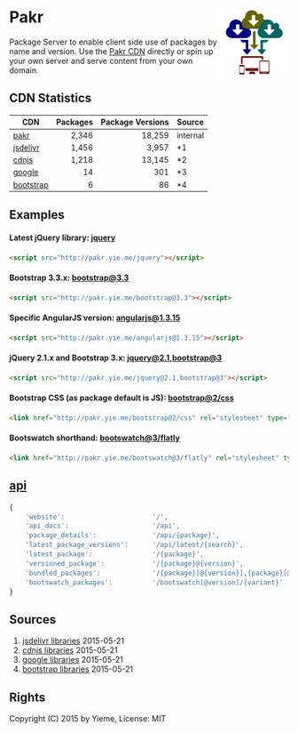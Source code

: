 # Pakr <img src="https://raw.githubusercontent.com/yieme/pakr/master/logo.png" align="right" width="128" border="0" />

Package Server to enable client side use of packages by name and version. Use the [Pakr CDN](http://pakr.yie.me) directly or spin up your own server and serve content from your own domain.

## CDN Statistics

| CDN | Packages | Package Versions | Source |
| --- | ---: | ---: | --- |
| [pakr](./) | 2,346 | 18,259 | internal |
| [jsdelivr](http://www.jsdelivr.com/) | 1,456 | 3,957 | *1 |
| [cdnjs](https://cdnjs.com/.com) | 1,218 | 13,145 | *2 |
| [google](https://developers.google.com/speed/libraries/) | 14 | 301 | *3 |
| [bootstrap](http://www.bootstrapcdn.com/) | 6 | 86 | *4 |

## Examples

#### Latest jQuery library: [jquery](http://pakr.yie.me/jquery)

```html
<script src="http://pakr.yie.me/jquery"></script>
```

#### Bootstrap 3.3.x: [bootstrap@3.3](http://pakr.yie.me/bootstrap@3.3)

```html
<script src="http://pakr.yie.me/bootstrap@3.3"></script>
```

#### Specific AngularJS version: [angularjs@1.3.15](http://pakr.yie.me/angularjs@1.3.15)

```html
<script src="http://pakr.yie.me/angularjs@1.3.15"></script>
```

#### jQuery 2.1.x and Bootstrap 3.x: [jquery@2.1,bootstrap@3](http://pakr.yie.me/jquery@2.1,bootstrap@3)

```html
<script src="http://pakr.yie.me/jquery@2.1,bootstrap@3"></script>
```

#### Bootstrap CSS (as package default is JS): [bootstrap@2/css](http://pakr.yie.me/bootstrap@2/css)

```html
<link href="http://pakr.yie.me/bootstrap@2/css" rel="stylesheet" type="text/css">
```

#### Bootswatch shorthand: [bootswatch@3/flatly](http://pakr.yie.me/bootswatch@3/flatly)

```html
<link href="http://pakr.yie.me/bootswatch@3/flatly" rel="stylesheet" type="text/css">
```

## [api](http://pakr.yie.me/api)

```js
{
	'website':                      '/',
	'api_docs':                     '/api',
	'package_details':              '/api/{package}',
	'latest_package_versions':      '/api/latest/{search}',
	'latest_package':               '/{package}',
	'versioned_package':            '/{package}@{version}',
	'bundled_packages':             '/{package}[@{version}],{package}[@version]...',
	'bootswatch_packages':          '/bootswatch[@version]/{variant}'
}
```

## Sources

1. [jsdelivr libraries](http://api.jsdelivr.com/v1/jsdelivr/libraries) 2015-05-21
2. [cdnjs libraries](http://api.jsdelivr.com/v1/cdnjs/libraries) 2015-05-21
3. [google libraries](http://api.jsdelivr.com/v1/google/libraries) 2015-05-21
4. [bootstrap libraries](http://api.jsdelivr.com/v1/bootstrap/libraries) 2015-05-21

## Rights

Copyright (C) 2015 by Yieme, License: MIT
